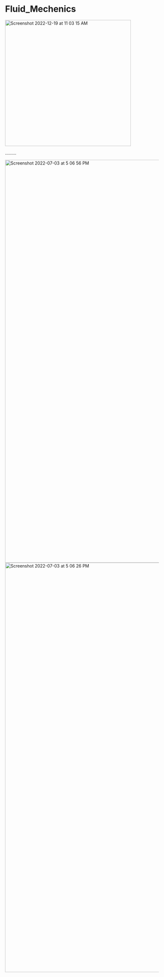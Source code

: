 # Fluid_Mechenics

<img width="412" alt="Screenshot 2022-12-19 at 11 03 15 AM" src="https://user-images.githubusercontent.com/99118678/208354419-46e6a507-6408-4ab7-b21d-f670a091ccd9.png">  

.........

<img width="1316" alt="Screenshot 2022-07-03 at 5 06 56 PM" src="https://user-images.githubusercontent.com/99118678/178082576-2ec85e2f-ab1b-4214-a548-b20d76d1083f.png">

<img width="1338" alt="Screenshot 2022-07-03 at 5 06 26 PM" src="https://user-images.githubusercontent.com/99118678/178129741-7cda3ca3-d554-4914-8db0-98506c932a80.png">
